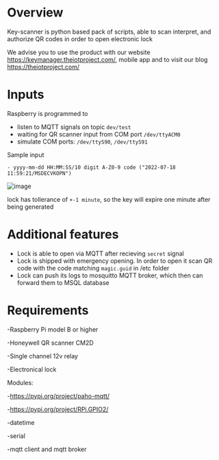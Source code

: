 # Overview 
Key-scanner is python based pack of scripts, able to scan interpret, and authorize QR codes in order to open electronic lock

We advise you to use the product with our website https://keymanager.theiotproject.com/, mobile app and to visit our blog https://theiotproject.com/
# Inputs 

Raspberry is programmed to 
- listen to MQTT signals on topic ```dev/test```
- waiting for QR scanner input from COM port ```/dev/ttyACM0```
- simulate COM ports: ```/dev/ttyS90```, ```/dev/ttyS91```

Sample input 
```
- yyyy-mm-dd HH:MM:SS/10 digit A-Z0-9 code ("2022-07-18 11:59:21/MSDECVKOPN")
```

  ![image](https://user-images.githubusercontent.com/108795150/179507239-9243d965-799c-47a6-9533-e53ef24ed8ad.png)
  
  
lock has tollerance of ```+-1 minute```, so the key will expire one minute after being generated

 # Additional features
 - Lock is able to open via MQTT after recieving ```secret``` signal
 - Lock is shipped with emergency opening. In order to open it scan QR code with the code matching ```magic.guid``` in /etc folder
 - Lock can push its logs to mosquitto MQTT broker, which then can forward them to MSQL database
  
  # Requirements
  -Raspberry Pi model B or higher
  
  -Honeywell QR scanner CM2D
  
  -Single channel 12v relay
  
  -Electronical lock
  
  Modules:
  
  -https://pypi.org/project/paho-mqtt/
  
  -https://pypi.org/project/RPi.GPIO2/
  
  -datetime
  
  -serial
  
  -mqtt client and mqtt broker
  
